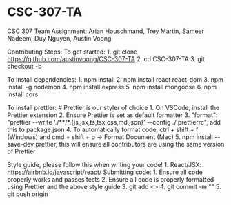 # CSC-307-TA
CSC 307 Team Assignment: Arian Houschmand, Trey Martin, Sameer Nadeem, Duy Nguyen, Austin Voong

Contributing Steps:
  To get started:
    1. git clone https://github.com/austinvoong/CSC-307-TA
    2. cd CSC-307-TA
    3. git checkout -b <your branch name> 
    
  To install dependencies:
    1. npm install
    2. npm install react react-dom
    3. npm install -g nodemon
    4. npm install express
    5. npm install mongoose
    6. npm install cors
    
  To install prettier: # Prettier is our styler of choice
    1. On VSCode, install the Prettier extension
    2. Ensure Prettier is set as default formatter
    3. "format": "prettier --write './**/*.{js,jsx,ts,tsx,css,md,json}' --config ./.prettierrc", add this to package.json
    4. To automatically format code, ctrl + shift + f (Windows) and cmd + shift + p -> Format Document (Mac)
    5. npm install --save-dev prettier, this will ensure all contributors are using the same version of Prettier
    
  Style guide, please follow this when writing your code!
    1. React/JSX: https://airbnb.io/javascript/react/
  Submitting code:
    1. Ensure all code properly works and passes tests
    2. Ensure all code is properly formatted using Prettier and the above style guide
    3. git add <>
    4. git commit -m ""
    5. git push origin <your branch name>
